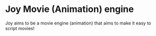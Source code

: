 # Joy Movie (Animation) engine
Joy aims to be a movie engine (animation) that aims to make it easy to script movies!